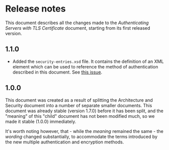 Release notes
=============

This document describes all the changes made to the *Authenticating Servers
with TLS Certificate* document, starting from its first released version.


1.1.0
-----

* Added the `security-entries.xsd` file. It contains the definition of an XML
  element which can be used to reference the method of authentication described
  in this document. See [this
  issue](https://github.com/erasmus-without-paper/ewp-specs-sec-intro/issues/1).


1.0.0
-----

This document was created as a result of splitting the Architecture and
Security document into a number of separate smaller documents. This document
was already stable (version 1.7.0) before it has been split, and the "meaning"
of this "child" document has not been modified much, so we made it stable
(1.0.0) immediately.

It's worth noting however, that - while the *meaning* remained the same - the
*wording* changed substantially, to accommodate the terms introduced by the
new multiple authentication and encryption methods.
